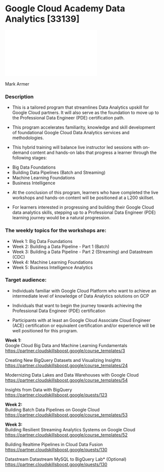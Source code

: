 # Google Cloud Academy Data Analytics [33139]

![Google Cloud Academy Data Analytics](images/GCP_Data_Analytics.md)

Mark Armer

### Description
* This is a tailored program that streamlines Data Analytics upskill for Google Cloud partners. It will also serve as the foundation to move up to the Professional Data Engineer (PDE) certification path.

* This program accelerates familiarity, knowledge and skill development of foundational Google Cloud Data Analytics services and methodologies.

* This hybrid training will balance live instructor led sessions with on-demand content and hands-on labs that progress a learner through the following stages:
- Big Data Foundations
- Building Data Pipelines (Batch and Streaming)
- Machine Learning Foundations
- Business Intelligence 

* At the conclusion of this program, learners who have completed the live workshops and hands-on content will be positioned at a L200 skillset.

* For learners interested in progressing and building their Google Cloud data analytics skills, stepping up to a Professional Data Engineer (PDE) learning journey would be a natural progression.

### The weekly topics for the workshops are:
* Week 1: Big Data Foundations
* Week 2: Building a Data Pipeline - Part 1 (Batch)
* Week 3: Building a Data Pipeline - Part 2 (Streaming) and Datastream (CDC)
* Week 4: Machine Learning Foundations
* Week 5: Business Intelligence Analytics

### Target audience: 
* Individuals familiar with Google Cloud Platform who want to achieve an intermediate level of knowledge of Data Analytics solutions on GCP

* Individuals that want to begin the journey towards achieving the Professional Data Engineer (PDE) certification

* Participants with at least an Google Cloud Associate Cloud Engineer (ACE) certification or equivalent certification and/or experience will be well positioned for this program.



__Week 1:__    
Google Cloud Big Data and Machine Learning Fundamentals
https://partner.cloudskillsboost.google/course_templates/3

Creating New BigQuery Datasets and Visualizing Insights
https://partner.cloudskillsboost.google/course_templates/24

Modernizing Data Lakes and Data Warehouses with Google Cloud
https://partner.cloudskillsboost.google/course_templates/54

Insights from Data with BigQuery
https://partner.cloudskillsboost.google/quests/123

__Week 2:__  
Building Batch Data Pipelines on Google Cloud
https://partner.cloudskillsboost.google/course_templates/53

__Week 3:__  
Building Resilient Streaming Analytics Systems on Google Cloud
https://partner.cloudskillsboost.google/course_templates/52

Building Realtime Pipelines in Cloud Data Fusion
https://partner.cloudskillsboost.google/quests/130

Datastream Datastream MySQL to BigQuery Lab* (Optional)
https://partner.cloudskillsboost.google/quests/130

